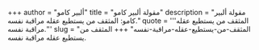 +++
author = "ألبير كامو"
title = "مقولة ألبير كامو"
description = "مقولة ألبير كامو: المثقف من يستطيع عقله مراقبة نفسه."
quote = '''المثقف من يستطيع عقله مراقبة نفسه.''' 
slug = "المثقف-من-يستطيع-عقله-مراقبة-نفسه"
+++
المثقف من يستطيع عقله مراقبة نفسه.
